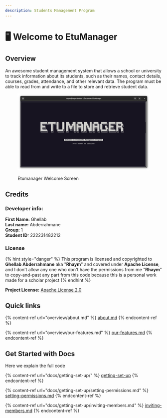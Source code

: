 ```yaml
---
description: Students Management Program
---
```


# 🖥 Welcome to EtuManager

## Overview

An awesome student management system that allows a school or university to track information about its students, such as their names, contact details, courses, grades, attendance, and other relevant data. The program must be able to read from and write to a file to store and retrieve student data.

<figure><img src=".gitbook/assets/image (1).png" alt=""><figcaption><p>Etumanager Welcome Screen</p></figcaption></figure>

## Credits

### Developer info:

**First Name:** Ghellab\
**Last name:** Abderrahmane\
**Group:** 1\
**Student ID:** 222231482212

### License

{% hint style="danger" %}
This program is licensed and copyrighted to **Ghellab Abderrahmane** aka "**Rhaym**" and covered under **Apache License**, and I don't allow any one who don't have the permissions from me "**Rhaym**" to copy-and-past any part from this code because this is a personal work made for a scholar project
{% endhint %}

**Project License:** [Apache License 2.0](LICENSE)

## Quick links

{% content-ref url="overview/about.md" %}
[about.md](overview/about.md)
{% endcontent-ref %}

{% content-ref url="overview/our-features.md" %}
[our-features.md](overview/our-features.md)
{% endcontent-ref %}

## Get Started with Docs

Here we explain the full code

{% content-ref url="docs/getting-set-up/" %}
[getting-set-up](docs/getting-set-up/)
{% endcontent-ref %}

{% content-ref url="docs/getting-set-up/setting-permissions.md" %}
[setting-permissions.md](docs/getting-set-up/setting-permissions.md)
{% endcontent-ref %}

{% content-ref url="docs/getting-set-up/inviting-members.md" %}
[inviting-members.md](docs/getting-set-up/inviting-members.md)
{% endcontent-ref %}
